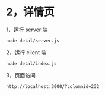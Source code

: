 # 2，详情页

1，运行 server 端
```
node detal/server.js  
```

2，运行 client 端
```
node detal/index.js
```

3，页面访问
```
http://localhost:3000/?columnid=232
```